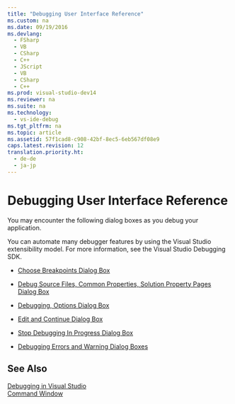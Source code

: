 ```yaml
---
title: "Debugging User Interface Reference"
ms.custom: na
ms.date: 09/19/2016
ms.devlang: 
  - FSharp
  - VB
  - CSharp
  - C++
  - JScript
  - VB
  - CSharp
  - C++
ms.prod: visual-studio-dev14
ms.reviewer: na
ms.suite: na
ms.technology: 
  - vs-ide-debug
ms.tgt_pltfrm: na
ms.topic: article
ms.assetid: 57f1cad8-c908-42bf-8ec5-6eb567df08e9
caps.latest.revision: 12
translation.priority.ht: 
  - de-de
  - ja-jp
---
```

# Debugging User Interface Reference
You may encounter the following dialog boxes as you debug your application.  
  
 You can automate many debugger features by using the Visual Studio extensibility model. For more information, see the Visual Studio Debugging SDK.  
  
-   [Choose Breakpoints Dialog Box](../vs140/Choose-Breakpoints-Dialog-Box.md)  
  
-   [Debug Source Files, Common Properties, Solution Property Pages Dialog Box](../vs140/Debug-Source-Files--Common-Properties--Solution-Property-Pages-Dialog-Box.md)  
  
-   [Debugging, Options Dialog Box](../vs140/Debugging--Options-Dialog-Box.md)  
  
-   [Edit and Continue Dialog Box](../vs140/Edit-and-Continue-Dialog-Box.md)  
  
-   [Stop Debugging In Progress Dialog Box](../vs140/Stop-Debugging-In-Progress-Dialog-Box.md)  
  
-   [Debugging Errors and Warning Dialog Boxes](../vs140/Debugging-Errors-and-Warning-Dialog-Boxes.md)  
  
## See Also  
 [Debugging in Visual Studio](../vs140/Debugging-in-Visual-Studio.md)   
 [Command Window](../vs140/Command-Window.md)